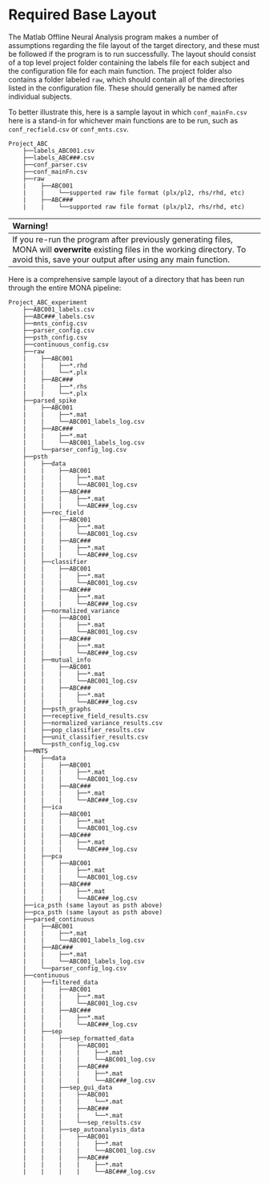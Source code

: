 # Required Base Layout

The Matlab Offline Neural Analysis program makes a number of assumptions regarding the file layout of the target directory, and these must be followed if the program is to run successfully. The layout should consist of a top level project folder containing the labels file for each subject and the configuration file for each main function. The project folder also contains a folder labeled `raw`, which should contain all of the directories listed in the configuration file. These should generally be named after individual subjects.

To better illustrate this, here is a sample layout in which `conf_mainFn.csv` here is a stand-in for whichever main functions are to be run, such as `conf_recfield.csv` or `conf_mnts.csv`.

```
Project_ABC
    ├──labels_ABC001.csv
    ├──labels_ABC###.csv
    ├──conf_parser.csv
    ├──conf_mainFn.csv
    ├──raw
    |    ├──ABC001
    |    |    └──supported raw file format (plx/pl2, rhs/rhd, etc)
    |    ├──ABC###
    |    |    └──supported raw file format (plx/pl2, rhs/rhd, etc)
```

|**Warning!**|
|:-|
|If you re-run the program after previously generating files, MONA will **overwrite** existing files in the working directory. To avoid this, save your output after using any main function.

Here is a comprehensive sample layout of a directory that has been run through the entire MONA pipeline:

```
Project_ABC_experiment
    ├──ABC001_labels.csv
    ├──ABC###_labels.csv
    ├──mnts_config.csv
    ├──parser_config.csv
    ├──psth_config.csv
    ├──continuous_config.csv
    ├──raw
    |    ├──ABC001
    |    |    ├──*.rhd
    |    |    └──*.plx
    |    ├──ABC###
    |    |    ├──*.rhs
    |    |    └──*.plx
    ├──parsed_spike
    |    ├──ABC001
    |    |    ├──*.mat
    |    |    └──ABC001_labels_log.csv
    |    ├──ABC###
    |    |    ├──*.mat
    |    |    └──ABC001_labels_log.csv
    |    └──parser_config_log.csv
    ├──psth
    |    ├──data
    |    |    ├──ABC001
    |    |    |    ├──*.mat
    |    |    |    └──ABC001_log.csv
    |    |    ├──ABC###
    |    |    |    ├──*.mat
    |    |    |    └──ABC###_log.csv
    |    ├──rec_field
    |    |    ├──ABC001
    |    |    |    ├──*.mat
    |    |    |    └──ABC001_log.csv
    |    |    ├──ABC###
    |    |    |    ├──*.mat
    |    |    |    └──ABC###_log.csv
    |    ├──classifier
    |    |    ├──ABC001
    |    |    |    ├──*.mat
    |    |    |    └──ABC001_log.csv
    |    |    ├──ABC###
    |    |    |    ├──*.mat
    |    |    |    └──ABC###_log.csv
    |    ├──normalized_variance
    |    |    ├──ABC001
    |    |    |    ├──*.mat
    |    |    |    └──ABC001_log.csv
    |    |    ├──ABC###
    |    |    |    ├──*.mat
    |    |    |    └──ABC###_log.csv
    |    ├──mutual_info
    |    |    ├──ABC001
    |    |    |    ├──*.mat
    |    |    |    └──ABC001_log.csv
    |    |    ├──ABC###
    |    |    |    ├──*.mat
    |    |    |    └──ABC###_log.csv
    |    ├──psth_graphs
    |    ├──receptive_field_results.csv
    |    ├──normalized_variance_results.csv
    |    ├──pop_classifier_results.csv
    |    ├──unit_classifier_results.csv
    |    └──psth_config_log.csv
    ├──MNTS
    |    ├──data
    |    |    ├──ABC001
    |    |    |    ├──*.mat
    |    |    |    └──ABC001_log.csv
    |    |    ├──ABC###
    |    |    |    ├──*.mat
    |    |    |    └──ABC###_log.csv
    |    ├──ica
    |    |    ├──ABC001
    |    |    |    ├──*.mat
    |    |    |    └──ABC001_log.csv
    |    |    ├──ABC###
    |    |    |    ├──*.mat
    |    |    |    └──ABC###_log.csv
    |    ├──pca
    |    |    ├──ABC001
    |    |    |    ├──*.mat
    |    |    |    └──ABC001_log.csv
    |    |    ├──ABC###
    |    |    |    ├──*.mat
    |    |    |    └──ABC###_log.csv
    ├──ica_psth (same layout as psth above)
    ├──pca_psth (same layout as psth above)
    ├──parsed_continuous
    |    ├──ABC001
    |    |    ├──*.mat
    |    |    └──ABC001_labels_log.csv
    |    ├──ABC###
    |    |    ├──*.mat
    |    |    └──ABC001_labels_log.csv
    |    └──parser_config_log.csv
    ├──continuous
    |    ├──filtered_data
    |    |    ├──ABC001
    |    |    |    ├──*.mat
    |    |    |    └──ABC001_log.csv
    |    |    ├──ABC###
    |    |    |    ├──*.mat
    |    |    |    └──ABC###_log.csv
    |    ├──sep
    |    |    ├──sep_formatted_data
    |    |    |    ├──ABC001
    |    |    |    |    ├──*.mat
    |    |    |    |    └──ABC001_log.csv
    |    |    |    ├──ABC###
    |    |    |    |    ├──*.mat
    |    |    |    |    └──ABC###_log.csv
    |    |    ├──sep_gui_data
    |    |    |    ├──ABC001
    |    |    |    |    └──*.mat
    |    |    |    ├──ABC###
    |    |    |    |    └──*.mat
    |    |    |    └──sep_results.csv
    |    |    ├──sep_autoanalysis_data
    |    |    |    ├──ABC001
    |    |    |    |    ├──*.mat
    |    |    |    |    └──ABC001_log.csv
    |    |    |    ├──ABC###
    |    |    |    |    ├──*.mat
    |    |    |    |    └──ABC###_log.csv
```
